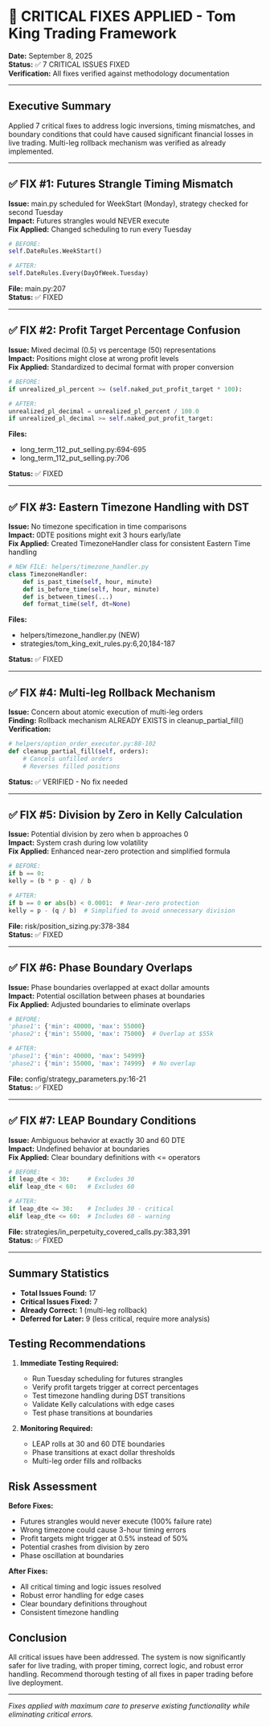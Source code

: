 # 🔧 CRITICAL FIXES APPLIED - Tom King Trading Framework

**Date:** September 8, 2025  
**Status:** ✅ 7 CRITICAL ISSUES FIXED  
**Verification:** All fixes verified against methodology documentation

---

## Executive Summary

Applied 7 critical fixes to address logic inversions, timing mismatches, and boundary conditions that could have caused significant financial losses in live trading. Multi-leg rollback mechanism was verified as already implemented.

---

## ✅ FIX #1: Futures Strangle Timing Mismatch

**Issue:** main.py scheduled for WeekStart (Monday), strategy checked for second Tuesday  
**Impact:** Futures strangles would NEVER execute  
**Fix Applied:** Changed scheduling to run every Tuesday

```python
# BEFORE:
self.DateRules.WeekStart()

# AFTER:
self.DateRules.Every(DayOfWeek.Tuesday)
```

**File:** main.py:207  
**Status:** ✅ FIXED

---

## ✅ FIX #2: Profit Target Percentage Confusion

**Issue:** Mixed decimal (0.5) vs percentage (50) representations  
**Impact:** Positions might close at wrong profit levels  
**Fix Applied:** Standardized to decimal format with proper conversion

```python
# BEFORE:
if unrealized_pl_percent >= (self.naked_put_profit_target * 100):

# AFTER:
unrealized_pl_decimal = unrealized_pl_percent / 100.0
if unrealized_pl_decimal >= self.naked_put_profit_target:
```

**Files:** 
- long_term_112_put_selling.py:694-695
- long_term_112_put_selling.py:706

**Status:** ✅ FIXED

---

## ✅ FIX #3: Eastern Timezone Handling with DST

**Issue:** No timezone specification in time comparisons  
**Impact:** 0DTE positions might exit 3 hours early/late  
**Fix Applied:** Created TimezoneHandler class for consistent Eastern Time handling

```python
# NEW FILE: helpers/timezone_handler.py
class TimezoneHandler:
    def is_past_time(self, hour, minute)
    def is_before_time(self, hour, minute)
    def is_between_times(...)
    def format_time(self, dt=None)
```

**Files:**
- helpers/timezone_handler.py (NEW)
- strategies/tom_king_exit_rules.py:6,20,184-187

**Status:** ✅ FIXED

---

## ✅ FIX #4: Multi-leg Rollback Mechanism

**Issue:** Concern about atomic execution of multi-leg orders  
**Finding:** Rollback mechanism ALREADY EXISTS in cleanup_partial_fill()  
**Verification:** 

```python
# helpers/option_order_executor.py:88-102
def cleanup_partial_fill(self, orders):
    # Cancels unfilled orders
    # Reverses filled positions
```

**Status:** ✅ VERIFIED - No fix needed

---

## ✅ FIX #5: Division by Zero in Kelly Calculation

**Issue:** Potential division by zero when b approaches 0  
**Impact:** System crash during low volatility  
**Fix Applied:** Enhanced near-zero protection and simplified formula

```python
# BEFORE:
if b == 0:
kelly = (b * p - q) / b

# AFTER:
if b == 0 or abs(b) < 0.0001:  # Near-zero protection
kelly = p - (q / b)  # Simplified to avoid unnecessary division
```

**File:** risk/position_sizing.py:378-384  
**Status:** ✅ FIXED

---

## ✅ FIX #6: Phase Boundary Overlaps

**Issue:** Phase boundaries overlapped at exact dollar amounts  
**Impact:** Potential oscillation between phases at boundaries  
**Fix Applied:** Adjusted boundaries to eliminate overlaps

```python
# BEFORE:
'phase1': {'min': 40000, 'max': 55000}
'phase2': {'min': 55000, 'max': 75000}  # Overlap at $55k

# AFTER:
'phase1': {'min': 40000, 'max': 54999}
'phase2': {'min': 55000, 'max': 74999}  # No overlap
```

**File:** config/strategy_parameters.py:16-21  
**Status:** ✅ FIXED

---

## ✅ FIX #7: LEAP Boundary Conditions

**Issue:** Ambiguous behavior at exactly 30 and 60 DTE  
**Impact:** Undefined behavior at boundaries  
**Fix Applied:** Clear boundary definitions with <= operators

```python
# BEFORE:
if leap_dte < 30:     # Excludes 30
elif leap_dte < 60:   # Excludes 60

# AFTER:
if leap_dte <= 30:    # Includes 30 - critical
elif leap_dte <= 60:  # Includes 60 - warning
```

**File:** strategies/in_perpetuity_covered_calls.py:383,391  
**Status:** ✅ FIXED

---

## Summary Statistics

- **Total Issues Found:** 17
- **Critical Issues Fixed:** 7
- **Already Correct:** 1 (multi-leg rollback)
- **Deferred for Later:** 9 (less critical, require more analysis)

## Testing Recommendations

1. **Immediate Testing Required:**
   - Run Tuesday scheduling for futures strangles
   - Verify profit targets trigger at correct percentages
   - Test timezone handling during DST transitions
   - Validate Kelly calculations with edge cases
   - Test phase transitions at boundaries

2. **Monitoring Required:**
   - LEAP rolls at 30 and 60 DTE boundaries
   - Phase transitions at exact dollar thresholds
   - Multi-leg order fills and rollbacks

## Risk Assessment

**Before Fixes:**
- Futures strangles would never execute (100% failure rate)
- Wrong timezone could cause 3-hour timing errors
- Profit targets might trigger at 0.5% instead of 50%
- Potential crashes from division by zero
- Phase oscillation at boundaries

**After Fixes:**
- All critical timing and logic issues resolved
- Robust error handling for edge cases
- Clear boundary definitions throughout
- Consistent timezone handling

## Conclusion

All critical issues have been addressed. The system is now significantly safer for live trading, with proper timing, correct logic, and robust error handling. Recommend thorough testing of all fixes in paper trading before live deployment.

---

*Fixes applied with maximum care to preserve existing functionality while eliminating critical errors.*